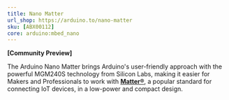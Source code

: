 ```yaml
---
title: Nano Matter
url_shop: https://arduino.to/nano-matter
sku: [ABX00112]
core: arduino:mbed_nano
---
```


**[Community Preview]**

The Arduino Nano Matter brings Arduino's user-friendly approach with the powerful MGM240S technology from Silicon Labs, making it easier for Makers and Professionals to work with **[Matter®](https://csa-iot.org/all-solutions/matter/)**, a popular standard for connecting IoT devices, in a low-power and compact design.
